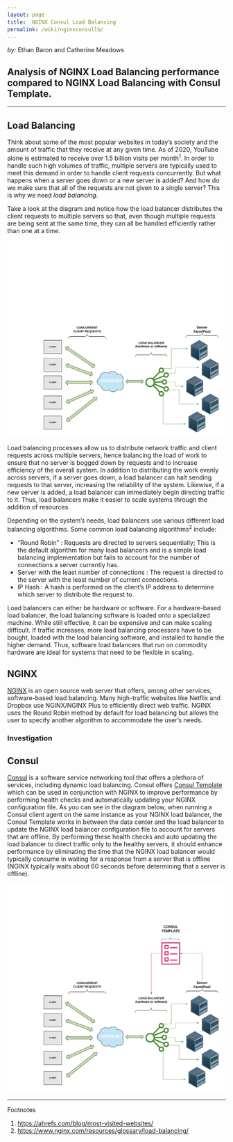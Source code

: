 ```yaml
---
layout: page
title:  NGINX Consul Load Balancing
permalink: /wiki/nginxconsullb/
---
```


*by:* Ethan Baron and Catherine Meadows


## Analysis of NGINX Load Balancing performance compared to NGINX Load Balancing with Consul Template.

---


## Load Balancing 
Think about some of the most popular websites in today’s society and the amount of traffic that they receive at any given time. As of 2020, YouTube alone is estimated to receive over 1.5 billion visits per month<sup>1</sup>. In order to handle such high volumes of traffic, multiple servers are typically used to meet this demand in order to handle client requests concurrently. But what happens when a server goes down or a new server is added? And how do we make sure that all of the requests are not given to a single server? This is why we need *load balancing*.

Take a look at the diagram and notice how the load balancer distributes the client requests to multiple servers so that, even though multiple requests are being sent at the same time, they can all be handled efficiently rather than one at a time. 

![flowchart1](images/flowchart1.png)

Load balancing processes allow us to distribute network traffic and client requests across multiple servers, hence balancing the load of work to ensure that no server is bogged down by requests and to increase efficiency of the overall system. In addition to distributing the work evenly across servers, if a server goes down, a load balancer can halt sending requests to that server, increasing the reliability of the system. Likewise, if a new server is added, a load balancer can immediately begin directing traffic to it. Thus, load balancers make it easier to scale systems through the addition of resources. 

Depending on the system’s needs, load balancers use various different load balancing algorithms. Some common load balancing algorithms<sup>2</sup> include:
* “Round Robin” : Requests are directed to servers sequentially; This is the default algorithm for many load balancers and is a simple load balancing implementation but fails to account for the number of connections a server currently has.
* Server with the least number of connections : The request is directed to the server with the least number of current connections.
* IP Hash : A hash is performed on the client’s IP address to determine which server to distribute the request to. 

Load balancers can either be hardware or software. For a hardware-based load balancer, the load balancing software is loaded onto a specialized machine. While still effective, it can be expensive and can make scaling difficult. If traffic increases, more load balancing processors have to be bought, loaded with the load balancing software, and installed to handle the higher demand. Thus, software load balancers that run on commodity hardware are ideal for systems that need to be flexible in scaling.

## NGINX 

[NGINX](https://www.nginx.com) is an open source web server that offers, among other services, software-based load balancing. Many high-traffic websites like Netflix and Dropbox use NGINX/NGINX Plus to efficiently direct web traffic. NGINX uses the Round Robin method by default for load balancing but allows the user to specify another algorithm to accommodate the user’s needs. 

### Investigation


## Consul
[Consul](https://www.consul.io) is a software service networking tool that offers a plethora of services, including dynamic load balancing. Consul offers [Consul Template](https://learn.hashicorp.com/consul/integrations/nginx-consul-template) which can be used in conjunction with NGINX to improve performance by performing health checks and automatically updating your NGINX configuration file. As you can see in the diagram below, when running a Consul client agent on the same instance as your NGINX load balancer, the Consul Template works in between the data center and the load balancer to update the NGINX load balancer configuration file to account for servers that are offline. By performing these health checks and auto updating the load balancer to direct traffic only to the healthy servers, it should enhance performance by eliminating the time that the NGINX load balancer would typically consume in waiting for a response from a server that is offline (NGINX typically waits about 60 seconds before determining that a server is offline).  

![flowchart2](images/flowchart2.png)

---
Footnotes
1) https://ahrefs.com/blog/most-visited-websites/
2) https://www.nginx.com/resources/glossary/load-balancing/
